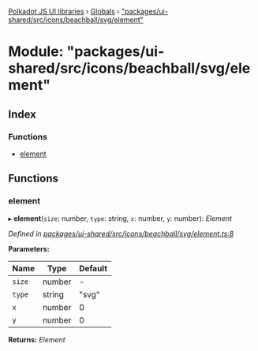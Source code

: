 [Polkadot JS UI libraries](../README.md) › [Globals](../globals.md) › ["packages/ui-shared/src/icons/beachball/svg/element"](_packages_ui_shared_src_icons_beachball_svg_element_.md)

# Module: "packages/ui-shared/src/icons/beachball/svg/element"

## Index

### Functions

* [element](_packages_ui_shared_src_icons_beachball_svg_element_.md#element)

## Functions

###  element

▸ **element**(`size`: number, `type`: string, `x`: number, `y`: number): *Element*

*Defined in [packages/ui-shared/src/icons/beachball/svg/element.ts:8](https://github.com/polkadot-js/ui/blob/ccfa7307/packages/ui-shared/src/icons/beachball/svg/element.ts#L8)*

**Parameters:**

Name | Type | Default |
------ | ------ | ------ |
`size` | number | - |
`type` | string | "svg" |
`x` | number | 0 |
`y` | number | 0 |

**Returns:** *Element*
